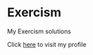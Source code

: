 # Exercism
My Exercism solutions

Click [here](https://exercism.io/profiles/dsantarelli) to visit my profile
